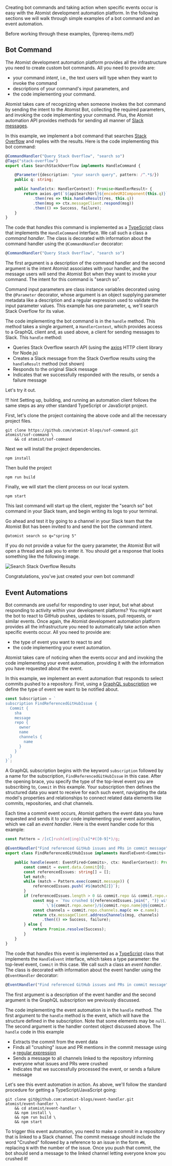 Creating bot commands and taking action when specific events occur is
easy with the Atomist development automation platform.  In the
following sections we will walk through simple examples of a bot
command and an event automation.

Before working through these examples,
{!prereq-items.md!}

## Bot Command

The Atomist development automation platform provides all the
infrastructure you need to create custom bot commands.  All you need
to provide are:

-   your command _intent_, i.e., the text users will type when they
    want to invoke the command
-   descriptions of your command's input parameters, and
-   the code implementing your command.

Atomist takes care of recognizing when someone invokes the bot command
by sending the intent to the Atomist Bot, collecting the required
parameters, and invoking the code implementing your command.  Plus,
the Atomist automation API provides methods for sending all manner
of [Slack messages][slack].

In this example, we implement a bot command that
searches [Stack Overflow][so] and replies with the results.  Here is
the code implementing this bot command:

```typescript
@CommandHandler("Query Stack Overflow", "search so")
@Tags("stack-overflow")
export class SearchStackOverflow implements HandleCommand {

    @Parameter({description: "your search query", pattern: /^.*$/})
    public q: string;

    public handle(ctx: HandlerContext): Promise<HandlerResult> {
        return axios.get(`${apiSearchUrl}${encodeURIComponent(this.q)}`)
            .then(res => this.handleResult(res, this.q))
            .then(msg => ctx.messageClient.respond(msg))
            .then(() => Success, failure);
    }
}
```

The code that _handles_ this command is implemented as
a [TypeScript][ts] class that implements the `HandleCommand`
interface.  We call such a class a _command handler_.  The class is
decorated with information about the command handler using the
`@CommandHandler` decorator:

```typescript
@CommandHandler("Query Stack Overflow", "search so")
```

The first argument is a description of the command handler and the
second argument is the intent Atomist associates with your handler,
and the message users will send the Atomist Bot when they want to
invoke your command.  The intent for this command is "search so".

Command input parameters are class instance variables decorated using
the `@Parameter` decorator, whose argument is an object supplying
parameter metadata like a description and a regular expression used to
validate the input parameter values.  This example has one parameter,
`q`, we'll search Stack Overflow for its value.

The code implementing the bot command is in the `handle` method.  This
method takes a single argument, a `HandlerContext`, which provides
access to a GraphQL client and, as used above, a client for sending
messages to Slack.  This `handle` method:

-   Queries Stack Overflow search API (using the [axios][] HTTP client
    library for Node.js)
-   Creates a Slack message from the Stack Overflow results using the
    `handleResult` method (not shown)
-   Responds to the original Slack message
-   Indicates that we successfully responded with the results, or
    sends a failure message

Let's try it out.

!!! hint
    Setting up, building, and running an automation client follows
    the same steps as any other standard TypeScript or JavaScript
    project.

First, let's clone the project containing the above code and all the
necessary project files.

```
git clone https://github.com/atomist-blogs/sof-command.git atomist/sof-command \
    && cd atomist/sof-command
```

Next we will install the project dependencies.

```
npm install
```

Then build the project

```
npm run build
```

Finally, we will start the client process on our local system.

```
npm start
```

This last command will start up the client, register the "search so"
bot command in your Slack team, and begin writing its logs to your
terminal.

Go ahead and test it by going to a channel in your Slack team that the
Atomist Bot has been invited to and send the bot the command intent.

```
@atomist search so q="spring 5"
```

If you do not provide a value for the query parameter, the Atomist Bot
will open a thread and ask you to enter it.  You should get a response
that looks something like the following image.

![Search Stack Overflow Results](img/search-so.png)

Congratulations, you've just created your own bot command!

[slack]: slack.md (Atomist Automation Slack Messages)
[so]: https://stackoverflow.com/ (Stack Overflow)
[ts]: https://www.typescriptlang.org/ (TypeScript)
[axios]: https://www.npmjs.com/package/axios (Axios HTTP Client)

## Event Automations

Bot commands are useful for responding to user input, but what about
responding to activity within your development platforms?  You might
want the bot to react to GitHub pushes, updates to issues, pull
requests, or similar events.  Once again, the Atomist development
automation platform provides all the infrastructure you need to
automatically take action when specific events occur.  All you need to
provide are:

-   the type of event you want to react to and
-   the code implementing your event automation.

Atomist takes care of noticing when the events occur and and invoking
the code implementing your event automation, providing it with the
information you have requested about the event.

In this example, we implement an event automation that responds to
select commits pushed to a repository.  First, using
a [GraphQL subscription][subscription] we define the type of event we
want to be notified about.

```typescript
const Subscription = `
subscription FindReferencedGitHubIssue {
  Commit {
    sha
    message
    repo {
      owner
      name
      channels {
        name
      }
    }
  }
}`;
```

A GraphQL subscription begins with the keyword `subscription` followed
by a name for the subscription, `FindReferencedGitHubIssue` in this
case.  After the opening brace, you specify the type of the top-level
event you are subscribing to, `Commit` in this example.  Your
subscription then defines the structured data you want to receive for
each such event, navigating the data model's properties and
relationships to connect related data elements like commits,
repositories, and chat channels.

Each time a commit event occurs, Atomist gathers the event data you
have requested and sends it to your code implementing your event
automation, which we call an _event handler_.  Here is the event
handler code for this example:

```typescript
const Pattern = /[cC]rush(ed|ing)[\s]*#([0-9]*)/g;

@EventHandler("Find referenced GitHub issues and PRs in commit message", Subscription)
export class FindReferencedGitHubIssue implements HandleEvent<Commits> {

    public handle(event: EventFired<Commits>, ctx: HandlerContext): Promise<HandlerResult> {
        const commit = event.data.Commit[0];
        const referencedIssues: string[] = [];
        let match;
        while (match = Pattern.exec(commit.message)) {
            referencedIssues.push(`#${match[2]}`);
        }
        if (referencedIssues.length > 0 && commit.repo && commit.repo.channels) {
            const msg = `You crushed ${referencedIssues.join(", ")} with commit` +
                ` \`${commit.repo.owner}/${commit.repo.name}@${commit.sha.slice(0, 7)}\``;
            const channels = commit.repo.channels.map(c => c.name);
            return ctx.messageClient.addressChannels(msg, channels)
                .then(() => Success, failure);
        } else {
            return Promise.resolve(Success);
        }
    }
}
```

The code that _handles_ this event is implemented as
a [TypeScript][ts] class that implements the `HandleEvent` interface,
which takes a type parameter: the top-level event, `Commit` in this
case.  We call such a class an _event handler_.  The class is
decorated with information about the event handler using the
`@EventHandler` decorator:

```typescript
@EventHandler("Find referenced GitHub issues and PRs in commit message", Subscription)
```

The first argument is a description of the event handler and the
second argument is the GraphQL subscription we previously discussed.

The code implementing the event automation is in the `handle` method.
The first argument to the `handle` method is the event, which will
have the structure defined in the subscription.  Note that some
elements may be `null`.  The second argument is the handler context
object discussed above.  The `handle` code in this example

-   Extracts the commit from the event data
-   Finds all "crushing" issue and PR mentions in the commit message
    using a [regular expression][regex]
-   Sends a message to all channels linked to the repository informing
    everyone what issues and PRs were crushed
-   Indicates that we successfully processed the event, or sends a
    failure message

Let's see this event automation in action.  As above, we'll follow the
standard procedure for getting a TypeScript/JavaScript going:

```
git clone git@github.com:atomist-blogs/event-handler.git atomist/event-handler \
    && cd atomist/event-handler \
    && npm install \
    && npm run build \
    && npm start
```

To trigger this event automation, you need to make a commit in a
repository that is linked to a Slack channel.  The commit message
should include the word "Crushed" followed by a reference to an issue
in the form `#N`, replacing `N` with the number of the issue.  Once
you push that commit, the bot should send a message to the linked
channel letting everyone know you crushed it!


[subscription]: graphql.md#subscriptions
[regex]: https://developer.mozilla.org/en-US/docs/Web/JavaScript/Guide/Regular_Expressions (JavaScript Regular Expressions)
